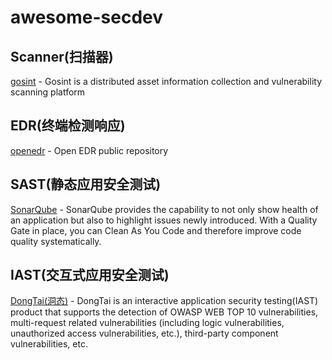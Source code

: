 # awesome-secdev

## Scanner(扫描器)
[gosint](https://github.com/1in9e/gosint) - Gosint is a distributed asset information collection and vulnerability scanning platform

## EDR(终端检测响应)
[openedr](https://github.com/ComodoSecurity/openedr) - Open EDR public repository

## SAST(静态应用安全测试)
[SonarQube](https://github.com/SonarSource/sonarqube) - SonarQube provides the capability to not only show health of an application but also to highlight issues newly introduced. With a Quality Gate in place, you can Clean As You Code and therefore improve code quality systematically.

## IAST(交互式应用安全测试)
[DongTai(洞态)](https://github.com/HXSecurity/DongTai) - DongTai is an interactive application security testing(IAST) product that supports the detection of OWASP WEB TOP 10 vulnerabilities, multi-request related vulnerabilities (including logic vulnerabilities, unauthorized access vulnerabilities, etc.), third-party component vulnerabilities, etc.
